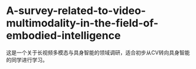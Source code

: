 # A-survey-related-to-video-multimodality-in-the-field-of-embodied-intelligence
这是一个关于长视频多模态与具身智能的领域调研，适合初步从CV转向具身智能的同学进行学习。
